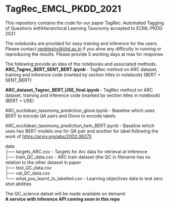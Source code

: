 # TagRec_EMCL_PKDD_2021

This repository contains the code for our paper TagRec: Automated Tagging of Questions withHierarchical Learning Taxonomy  accepted to ECML-PKDD 2021

The notebooks are provided for easy training and inference for the users. Please contact venkteshv@iiitd.ac.in if you ahve any difficulty in running or 
reproducing the results. Please provide 5 working days at max for response.

The following provide an idea of the notebooks and associated methods. <br />
<b> ARC_Tagrec_BERT_SENT_BERT.ipynb </b> - TagRec method on ARC dataset, training and inference code (marked by section titles in notebook) (BERT + SENT_BERT) <br />

<b> ARC_dataset_Tagrec_BERT_USE_final.ipynb </b> - TagRec method on ARC dataset, training and inference code (marked by section titles in notebook) (BERT + USE)
<br />

ARC_euclidean_taxonomy_prediction_glove.ipynb - Baseline which uses BERT to encode QA pairs and Glove to encode labels <br />

ARC_euclidean_taxonomy_prediction_twin_BERT.ipynb - Baseline which uses two BERT models one for QA pair and another for label following the work of https://arxiv.org/abs/2002.06275 <br />


data <br />
   ├── targets_ARC.csv - Targets for Arc data for retrieval at inference <br />
   ├── train_QC_data.csv - ARC train dataset (the QC in filename has no relation to the other dataset in paper <br />
   ├── test_QC_data.csv <br />
   ├── val_QC_data.csv <br />
   └── what_you_learnt_lo_labelled.csv -  Learning objectives data to test zero shot abilities <br />
   
   The QC_science datset will be made available on demand <br />
<b> A service with inference API coming soon in this repo </b>
